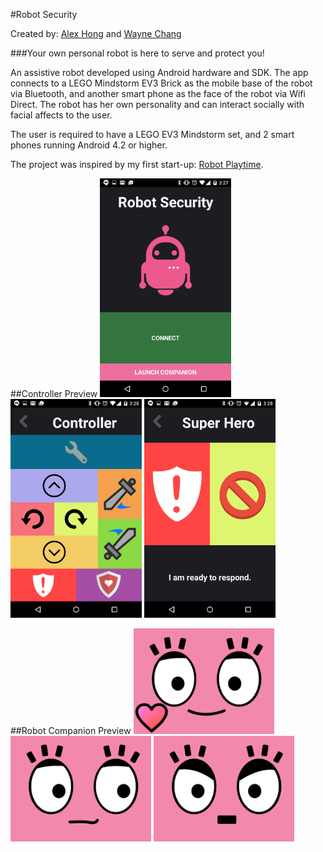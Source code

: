#Robot Security

Created by: [Alex Hong](http://thealexhong.github.io) and [Wayne Chang](https://www.linkedin.com/pub/wayne-wei-hao-chang/24/b45/881)

###Your own personal robot is here to serve and protect you!

An assistive robot developed using Android hardware and SDK. The app connects to a LEGO Mindstorm EV3 Brick as the mobile base of the robot via Bluetooth, and another smart phone as the face of the robot via Wifi Direct. The robot has her own personality and can interact socially with facial affects to the user.

The user is required to have a LEGO EV3 Mindstorm set, and 2 smart phones running Android 4.2 or higher.

The project was inspired by my first start-up: [Robot Playtime](http://robotplaytime.com).

##Controller Preview
<img src="https://github.com/thealexhong/companion/blob/master/Screenshots/home.png" alt="home" height="350px">
<img src="https://github.com/thealexhong/companion/blob/master/Screenshots/controller.png" alt="controller" height="350px">
<img src="https://github.com/thealexhong/companion/blob/master/Screenshots/superhero.png" alt="superhero" height="350px">


##Robot Companion Preview
<img src="https://github.com/thealexhong/companion/blob/master/RobotSecurity/app/src/main/res/drawable/deedee_like.png" alt="like" width="225px">
<img src="https://github.com/thealexhong/companion/blob/master/RobotSecurity/app/src/main/res/drawable/deedee_right.png" alt="right" width="225px">
<img src="https://github.com/thealexhong/companion/blob/master/RobotSecurity/app/src/main/res/drawable/deedee_angry.png" alt="angry" width="225px">